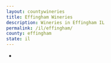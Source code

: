 ```yaml
---
layout: countywineries
title: Effingham Wineries
description: Wineries in Effingham IL
permalink: /il/effingham/
county: effingham
state: il
---
```

-
